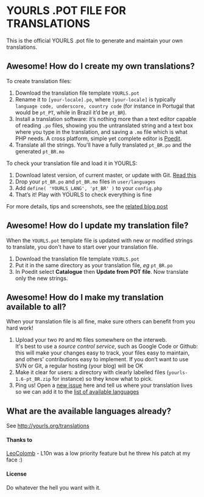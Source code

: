# YOURLS .POT FILE FOR TRANSLATIONS

This is the official YOURLS .pot file to generate and maintain your own translations.

## Awesome! How do I create my own translations?

To create translation files:

1. Download the translation file template `YOURLS.pot`  
2. Rename it to `[your-locale].po`, where `[your-locale]` is typically `language code, underscore, country code` (for instance in Portugal that would be `pt_PT`, while in Brazil it’d be `pt_BR`).  
3. Install a translation software: it’s nothing more than a text editor capable of reading `.po` files, showing you the untranslated string and a text box where you type in the translation, and saving a `.mo` file which is what PHP needs. A cross platform, simple yet complete editor is [Poedit](http://www.poedit.net/).  
4. Translate all the strings. You'll have a fully translated `pt_BR.po` and the generated `pt_BR.mo`

To check your translation file and load it in YOURLS:

1. Download latest version, of current master, or update with Git. [Read this](https://github.com/YOURLS/YOURLS/wiki/Install-From-Git)
2. Drop your `pt_BR.po` and `pt_BR.mo` files in `user/languages`
3. Add `define( 'YOURLS_LANG', 'pt_BR' )` to your `config.php`
4. That’s it! Play with YOURLS to check everything is fine

For more details, tips and screenshots, see the [related blog post](http://blog.yourls.org/2013/02/workshop-how-to-create-your-own-translation-file-for-yourls/)

## Awesome! How do I update my translation file?

When the `YOURLS.pot` template file is updated with new or modified strings to translate, you don't have to start over your translation file.

1. Download the translation file template `YOURLS.pot`  
2. Put it in the same directory as your translation file, *eg* `pt_BR.po`  
3. In Poedit select **Catalogue** then **Update from POT file**. Now translate only the new strings.

## Awesome! How do I make my translation available to all?

When your translation file is all fine, make sure others can benefit from you hard work!

1. Upload your two `PO` and `MO` files somewhere on the interweb.  
It's best to use a *source control service*, such as Google Code or Github: this will make your changes easy to track, your files easy to maintain, and others' contributions easy to implement. If you don’t want to use SVN or Git, a regular hosting (your blog) will be OK  
2. Make it clear for users: a directory with clearly labelled files (`yourls-1.6-pt_BR.zip` for instance) so they know what to pick.  
3. Ping us! Open a [new issue](https://github.com/YOURLS/YOURLS.pot/issues) here and tell us where your translation lives so we can add it to the [list of available languages](http://yourls.org/translations)   

## What are the available languages already?

See http://yourls.org/translations


#### Thanks to
[LeoColomb](https://github.com/LeoColomb) - L10n was a low priority feature but he threw his patch at my face :)

#### License
Do whatever the hell you want with it.
